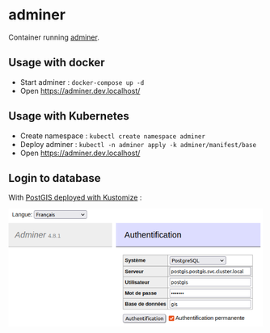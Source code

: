 # adminer

Container running [adminer](https://hub.docker.com/_/adminer/).

## Usage with docker

* Start adminer : `docker-compose up -d`
* Open https://adminer.dev.localhost/

## Usage with Kubernetes

* Create namespace : `kubectl create namespace adminer`
* Deploy adminer : `kubectl -n adminer apply -k adminer/manifest/base`
* Open https://adminer.dev.localhost/

## Login to database

With [PostGIS deployed with Kustomize](../postgis/README.md#usage-with-kustomize) :

![Login form](img/adminer-login.png)

